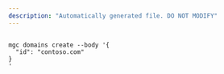 ```yaml
---
description: "Automatically generated file. DO NOT MODIFY"
---
```


```cli

mgc domains create --body '{
  "id": "contoso.com"
}
'

```